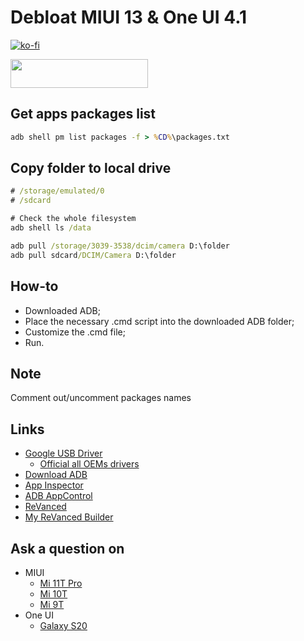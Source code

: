 # Debloat MIUI 13 & One UI 4.1

[![ko-fi](https://www.ko-fi.com/img/githubbutton_sm.svg)](https://ko-fi.com/Q5Q51QUJC)

<a href="https://yoomoney.ru/to/4100116615568835"><img src="https://yoomoney.ru/i/shop/iomoney_logo_color_example.png" width=220px height=46px></a>

## Get apps packages list

```cmd
adb shell pm list packages -f > %CD%\packages.txt
```

## Copy folder to local drive

```cmd
# /storage/emulated/0
# /sdcard

# Check the whole filesystem
adb shell ls /data

adb pull /storage/3039-3538/dcim/camera D:\folder
adb pull sdcard/DCIM/Camera D:\folder
```

## How-to

* Downloaded ADB;
* Place the necessary .cmd script into the downloaded ADB folder;
* Customize the .cmd file;
* Run.

## Note

Comment out/uncomment packages names

## Links

* [Google USB Driver](https://developer.android.com/studio/run/win-usb)
  * [Official all OEMs drivers](https://developer.android.com/studio/run/oem-usb#Drivers)
* [Download ADB](https://developer.android.com/studio/releases/platform-tools)
* [App Inspector](https://play.google.com/store/apps/details?id=com.ubqsoft.sec01)
* [ADB AppControl](https://4pda.ru/forum/index.php?showtopic=993643)
* [ReVanced](https://github.com/revanced)
* [My ReVanced Builder](https://github.com/farag2/ReVanced_Builder)

## Ask a question on

* MIUI
  * [Mi 11T Pro](https://4pda.to/forum/index.php?showtopic=1032499&st=2320#entry112088380)
  * [Mi 10T](https://4pda.ru/forum/index.php?s=&showtopic=1005145&view=findpost&p=100967182)
  * [Mi 9T](https://4pda.ru/forum/index.php?s=&showtopic=955101&view=findpost&p=93561572)
* One UI
  * [Galaxy S20](https://4pda.ru/forum/index.php?s=&showtopic=953111&view=findpost&p=97533733)

